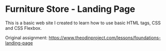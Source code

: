 # Furniture Store - Landing Page

This is a basic web site I created to learn how to use basic HTML tags, CSS and CSS Flexbox.

Original assignment: https://www.theodinproject.com/lessons/foundations-landing-page

